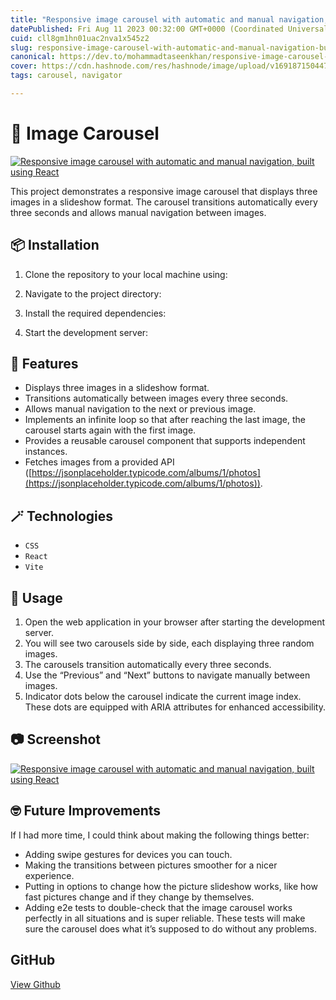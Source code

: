 ```yaml
---
title: "Responsive image carousel with automatic and manual navigation, built using React"
datePublished: Fri Aug 11 2023 00:32:00 GMT+0000 (Coordinated Universal Time)
cuid: cll8gm1hn01uac2nva1x545z2
slug: responsive-image-carousel-with-automatic-and-manual-navigation-built-using-react
canonical: https://dev.to/mohammadtaseenkhan/responsive-image-carousel-with-automatic-and-manual-navigation-built-using-react-2mca
cover: https://cdn.hashnode.com/res/hashnode/image/upload/v1691871504475/cc192038-d7cf-4abd-b1ac-814d5e0fed1c.png
tags: carousel, navigator

---
```


🎠 Image Carousel
=================

[![Responsive image carousel with automatic and manual navigation, built using React](https://cdn.hashnode.com/res/hashnode/image/upload/v1691871498906/21cd2acf-34ce-4657-873a-543174acef6c.jpeg)](https://res.cloudinary.com/practicaldev/image/fetch/s--w_hzMt----/c_limit%2Cf_auto%2Cfl_progressive%2Cq_auto%2Cw_800/https://reactjsexample.com/content/images/2023/08/code_2023-09-22-27-20.jpg)

This project demonstrates a responsive image carousel that displays three images in a slideshow format. The carousel transitions automatically every three seconds and allows manual navigation between images.

📦 Installation
---------------

1.  Clone the repository to your local machine using:
    
2.  Navigate to the project directory:
    
3.  Install the required dependencies:
    
4.  Start the development server:
    

🚀 Features
-----------

*   Displays three images in a slideshow format.
*   Transitions automatically between images every three seconds.
*   Allows manual navigation to the next or previous image.
*   Implements an infinite loop so that after reaching the last image, the carousel starts again with the first image.
*   Provides a reusable carousel component that supports independent instances.
*   Fetches images from a provided API ([https://jsonplaceholder.typicode.com/albums/1/photos](https://jsonplaceholder.typicode.com/albums/1/photos)).

🪄 Technologies
---------------

*   `CSS`
*   `React`
*   `Vite`

🐊 Usage
--------

1.  Open the web application in your browser after starting the development server.
2.  You will see two carousels side by side, each displaying three random images.
3.  The carousels transition automatically every three seconds.
4.  Use the “Previous” and “Next” buttons to navigate manually between images.
5.  Indicator dots below the carousel indicate the current image index. These dots are equipped with ARIA attributes for enhanced accessibility.

📷 Screenshot
-------------

[![Responsive image carousel with automatic and manual navigation, built using React](https://cdn.hashnode.com/res/hashnode/image/upload/v1691871500282/f05fd426-5dd4-4a4f-83fd-4d0bf070be2d.png)](https://res.cloudinary.com/practicaldev/image/fetch/s--C9dQdLq1--/c_limit%2Cf_auto%2Cfl_progressive%2Cq_auto%2Cw_800/https://github.com/mirayatech/image-carousel-test/raw/main/public/demo.png)

🤓 Future Improvements
----------------------

If I had more time, I could think about making the following things better:

*   Adding swipe gestures for devices you can touch.
*   Making the transitions between pictures smoother for a nicer experience.
*   Putting in options to change how the picture slideshow works, like how fast pictures change and if they change by themselves.
*   Adding e2e tests to double-check that the image carousel works perfectly in all situations and is super reliable. These tests will make sure the carousel does what it’s supposed to do without any problems.

GitHub
------

[View Github](https://github.com/mirayatech/image-carousel-test?ref=reactjsexample.com)
